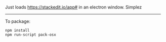 Just loads https://stackedit.io/app# in an electron window.
Simplez

---

To package:

```
npm install
npm run-script pack-osx
```
